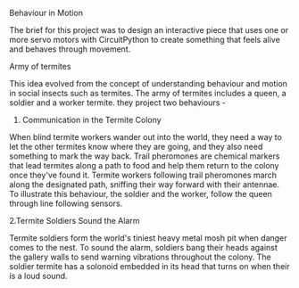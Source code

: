 Behaviour in Motion

The brief for this project was to design an interactive piece that uses one or more servo motors with CircuitPython to create something that feels alive and behaves through movement.

Army of termites

This idea evolved from the concept of understanding behaviour and motion in social insects such as termites. The army of termites includes a queen, a soldier and a worker termite. they project two behaviours -


1. Communication in the Termite Colony

When blind termite workers wander out into the world, they need a way to let the other termites know where they are going, and they also need something to mark the way back. Trail pheromones are chemical markers that lead termites along a path to food and help them return to the colony once they've found it. Termite workers following trail pheromones march along the designated path, sniffing their way forward with their antennae.
To illustrate this behaviour, the soldier and the worker, follow the queen through line following sensors.


2.Termite Soldiers Sound the Alarm

Termite soldiers form the world's tiniest heavy metal mosh pit when danger comes to the nest. To sound the alarm, soldiers bang their heads against the gallery walls to send warning vibrations throughout the colony.
The soldier termite has a solonoid embedded in its head that turns on when their is a loud sound.
